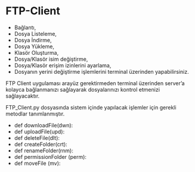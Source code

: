 # FTP-Client

- Bağlantı,
- Dosya Listeleme,
- Dosya İndirme,
- Dosya Yükleme,
- Klasör Oluşturma,
- Dosya/Klasör isim değiştirme,
- Dosya/Klasör erişim izinlerini ayarlama,
- Dosyanın yerini değiştirme işlemlerini terminal üzerinden yapabilirsiniz.

FTP Client uygulaması arayüz gerektirmeden terminal üzerinden server’a kolayca bağlanmanızı sağlayarak dosyalarınızı kontrol etmenizi sağlayacaktır.

FTP_Client.py dosyasında sistem içinde yapılacak işlemler için gerekli metodlar tanımlanmıştır.

  - def downloadFile(dwn):
  - def uploadFile(upd):
  - def deleteFile(dlt):
  - def createFolder(crt):
  - def renameFolder(rnm):
  - def permissionFolder (perm):
  - def moveFile (mv):
  



  
 
